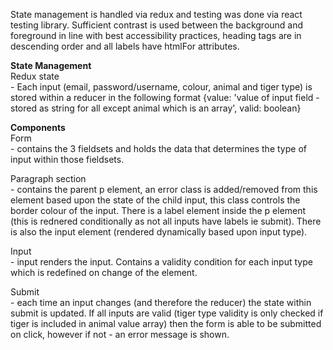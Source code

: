 State management is handled via redux and testing was done via react testing library.  Sufficient contrast is used between the background and foreground in line with best accessibility practices, heading tags are in descending order and all labels have htmlFor attributes.  

<b>State Management</b>
<br/>
Redux state <br/>- Each input (email, password/username, colour, animal and tiger type) is stored within a reducer in the following format {value: 'value of input field - stored as string for all except animal which is an array', valid: boolean}

<b>Components</b>
<br/>
Form <br/>- contains the 3 fieldsets and holds the data that determines the type of input within those fieldsets.

Paragraph section <br/>- contains the parent p element, an error class is added/removed from this element based upon the state of the child input, this class controls the border colour of the input. There is a label element inside the p element (this is rednered conditionally as not all inputs have labels ie submit).  There is also the input element (rendered dynamically based upon input type).

Input <br/>- input renders the input.  Contains a validity condition for each input type which is redefined on change of the element.

Submit <br/>- each time an input changes (and therefore the reducer) the state within submit is updated.  If all inputs are valid (tiger type validity is only checked if tiger is included in animal value array) then the form is able to be submitted on click, however if not - an error message is shown.
